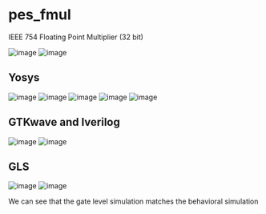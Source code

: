 # pes_fmul

IEEE 754 Floating Point Multiplier (32 bit)

![image](https://github.com/mauriya0202/pes_fmul/assets/112739882/01c2da2a-5d05-4c9d-b19e-83135a26f7ba)
![image](https://github.com/mauriya0202/pes_fmul/assets/112739882/587ef16d-5f0d-485a-8244-b51b64ccbbe9)


## Yosys


![image](https://github.com/mauriya0202/pes_fmul/assets/112739882/d9986110-4e44-4de9-b606-d78f3de24d50)
![image](https://github.com/mauriya0202/pes_fmul/assets/112739882/cd486440-011b-4ab1-9e28-ca6cb7e5d08b)
![image](https://github.com/mauriya0202/pes_fmul/assets/112739882/c264a898-4cf5-48fc-b921-af6ba3ea8054)
![image](https://github.com/mauriya0202/pes_fmul/assets/112739882/baf6f37b-56a0-4799-a4bb-9186f5b2cc9c)
![image](https://github.com/mauriya0202/pes_fmul/assets/112739882/d45135d6-9c9d-41bc-8395-bc984ed1e809)



## GTKwave and Iverilog 

![image](https://github.com/mauriya0202/pes_fmul/assets/112739882/91f1ee2f-bec1-43d9-ae3f-cd9a0212de8f)
![image](https://github.com/mauriya0202/pes_fmul/assets/112739882/634012b3-b091-4287-8f2a-1d8a6a8b0979)

## GLS

![image](https://github.com/mauriya0202/pes_fmul/assets/112739882/d8f0e037-ad8a-45f2-9255-34991b233122)
![image](https://github.com/mauriya0202/pes_fmul/assets/112739882/15d10d65-a20d-4686-8ef0-653e4b35a62e)

We can see that the gate level simulation matches the behavioral simulation
